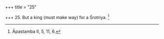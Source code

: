 +++
title = "25"

+++
25. But a king (must make way) for a Śrotriya. [^20] 


[^20]:  Āpastamba II, 5, 11, 6.
